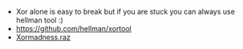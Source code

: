 - Xor alone is easy to break but if you are stuck you can always use hellman tool :)
- https://github.com/hellman/xortool
- [Xormadness.raz](https://ctf-friendly.securinets.tn/files/562aefa49ca6f0bf636f7fec4c807727/Xormadness.rar?token=eyJ1c2VyX2lkIjoxNjUsInRlYW1faWQiOjY2LCJmaWxlX2lkIjozMX0.ZR5Q_g.AHspbH2mLYFbt-bKQzoqK5Ef7Dc)
